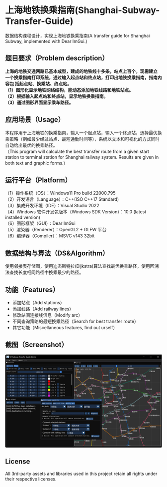 # 上海地铁换乘指南(Shanghai-Subway-Transfer-Guide)
数据结构课程设计，实现上海地铁换乘指南(A transfer guide for Shanghai Subway, implemented with Dear ImGui.)
## 题目要求（Problem description）
**上海的地铁交通网路已基本成型，建成的地铁线十多条，站点上百个，现需建立
一个换乘指南打印系统，通过输入起点站和终点站，打印出地铁换乘指南，指南内容包
括起点站、换乘站、终点站。  
（1）图形化显示地铁网络结构，能动态添加地铁线路和地铁站点。  
（2）根据输入起点站和终点站，显示地铁换乘指南。  
（3）通过图形界面显示乘车路径。**
## 应用场景（Usage）
本程序用于上海地铁的换乘指南，输入一个起点站，输入一个终点站，选择最优换乘策略（例如最少经过站点、最短通勤时间等），系统以文本和可视化的方式同时自动给出最优的换乘路径。  
（This program will calculate the best transfer route from a given start station to terminal station for Shanghai railway system. Results are given in both text and graphic forms.）
## 运行平台（Platform）
（1）操作系统（OS）：Windows11 Pro build 22000.795  
（2）开发语言（Language）：C++(ISO C++17 Standard)  
（3）集成开发环境（IDE）：Visual Studio 2022  
（4）Windows 软件开发包版本（Windows SDK Version）：10.0 (latest installed version)  
（6）图形框架（GUI）：Dear ImGui  
（5）渲染器（Renderer）：OpenGL2 + GLFW 平台  
（6）编译器（Compiler）：MSVC v143 32bit  
## 数据结构与算法（DS&Algorithm）
使用邻接表存储图，使用迪杰斯特拉(Dijkstra)算法查找最优换乘路径，使用回溯法查找长度相同路径中换乘最少的路径。
## 功能（Features）
+ 添加站点（Add stations）
+ 添加线路（Add railway lines）
+ 修改站间连接线信息（Modify arc）
+ 不同查询策略的最短换乘路径（Search for best transfer route）
+ 其它功能（Miscellaneous features, find out urself）
## 截图（Screenshot）
![screenshot](https://raw.githubusercontent.com/leo4048111/Shanghai-Subway-Transfer-Guide/main/screenshot/screenshot.png)
## License
All 3rd-party assets and libraries used in this project retain all rights under their respective licenses.
